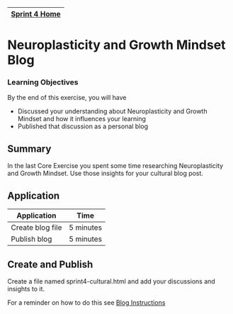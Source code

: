 [Sprint 4 Home](README.md)|
---|

# Neuroplasticity and Growth Mindset Blog

### Learning Objectives
By the end of this exercise, you will have

- Discussed your understanding about Neuroplasticity and Growth Mindset and how it influences your learning
- Published that discussion as a personal blog

## Summary
In the last Core Exercise you spent some time researching Neuroplasticity and Growth Mindset. Use those insights for your cultural blog post. 
 

## Application

Application | Time|
------------|----------|
Create blog file | 5 minutes
Publish blog  | 5 minutes |


## Create and Publish

Create a file named sprint4-cultural.html and add your discussions and insights to it. 

For a reminder on how to do this see [Blog Instructions](/resources/blog-instructions.md)
